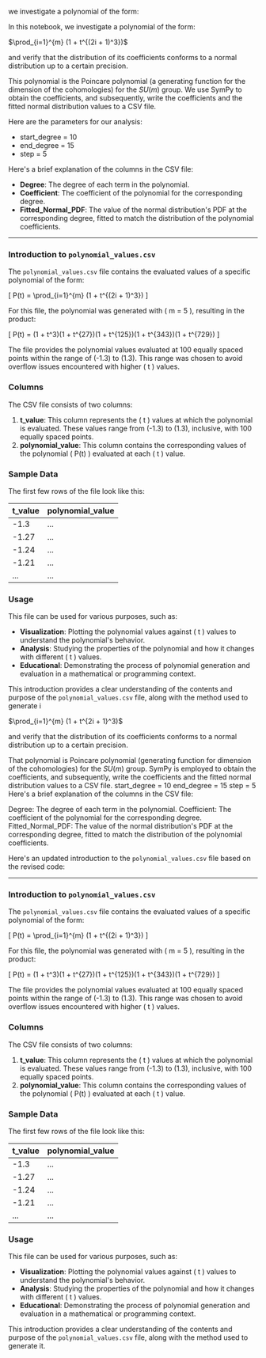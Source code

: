 we investigate a polynomial of the form:

In this notebook, we investigate a polynomial of the form:

$\prod_{i=1}^{m} (1 + t^{(2i + 1)^3})$

and verify that the distribution of its coefficients conforms to a normal distribution up to a certain precision.

This polynomial is the Poincare polynomial (a generating function for the dimension of the cohomologies) for the $\mathit{SU}(m)$ group. We use SymPy to obtain the coefficients, and subsequently, write the coefficients and the fitted normal distribution values to a CSV file.

Here are the parameters for our analysis:

- start_degree = 10
- end_degree = 15
- step = 5

Here's a brief explanation of the columns in the CSV file:

- **Degree**: The degree of each term in the polynomial.
- **Coefficient**: The coefficient of the polynomial for the corresponding degree.
- **Fitted_Normal_PDF**: The value of the normal distribution's PDF at the corresponding degree, fitted to match the distribution of the polynomial coefficients.

---

### Introduction to `polynomial_values.csv`

The `polynomial_values.csv` file contains the evaluated values of a specific polynomial of the form:

\[ P(t) = \prod_{i=1}^{m} (1 + t^{(2i + 1)^3}) \]

For this file, the polynomial was generated with \( m = 5 \), resulting in the product:

\[ P(t) = (1 + t^3)(1 + t^{27})(1 + t^{125})(1 + t^{343})(1 + t^{729}) \]

The file provides the polynomial values evaluated at 100 equally spaced points within the range of \(-1.3\) to \(1.3\). This range was chosen to avoid overflow issues encountered with higher \( t \) values.

### Columns

The CSV file consists of two columns:

1. **t_value**: This column represents the \( t \) values at which the polynomial is evaluated. These values range from \(-1.3\) to \(1.3\), inclusive, with 100 equally spaced points.
2. **polynomial_value**: This column contains the corresponding values of the polynomial \( P(t) \) evaluated at each \( t \) value.

### Sample Data

The first few rows of the file look like this:

| t_value | polynomial_value |
| ------- | ---------------- |
| -1.3    | ...              |
| -1.27   | ...              |
| -1.24   | ...              |
| -1.21   | ...              |
| ...     | ...              |

### Usage

This file can be used for various purposes, such as:

- **Visualization**: Plotting the polynomial values against \( t \) values to understand the polynomial's behavior.
- **Analysis**: Studying the properties of the polynomial and how it changes with different \( t \) values.
- **Educational**: Demonstrating the process of polynomial generation and evaluation in a mathematical or programming context.

This introduction provides a clear understanding of the contents and purpose of the `polynomial_values.csv` file, along with the method used to generate i

$\prod_{i=1}^{m} (1 + t^{2i + 1}^3)$

and verify that the distribution of its coefficients conforms to a normal distribution up to a certain precision.

That polynomial is Poincare polynomial (generating function for dimension of the cohomologies) for the $\mathit{SU}(m)$ group.
SymPy is employed to obtain the coefficients, and subsequently, write the coefficients and the fitted normal distribution values to a CSV file.
start_degree = 10
end_degree = 15
step = 5
Here's a brief explanation of the columns in the CSV file:

Degree: The degree of each term in the polynomial.
Coefficient: The coefficient of the polynomial for the corresponding degree.
Fitted_Normal_PDF: The value of the normal distribution's PDF at the corresponding degree, fitted to match the distribution of the polynomial coefficients.

Here's an updated introduction to the `polynomial_values.csv` file based on the revised code:

---

### Introduction to `polynomial_values.csv`

The `polynomial_values.csv` file contains the evaluated values of a specific polynomial of the form:

\[ P(t) = \prod_{i=1}^{m} (1 + t^{(2i + 1)^3}) \]

For this file, the polynomial was generated with \( m = 5 \), resulting in the product:

\[ P(t) = (1 + t^3)(1 + t^{27})(1 + t^{125})(1 + t^{343})(1 + t^{729}) \]

The file provides the polynomial values evaluated at 100 equally spaced points within the range of \(-1.3\) to \(1.3\). This range was chosen to avoid overflow issues encountered with higher \( t \) values.

### Columns

The CSV file consists of two columns:

1. **t_value**: This column represents the \( t \) values at which the polynomial is evaluated. These values range from \(-1.3\) to \(1.3\), inclusive, with 100 equally spaced points.
2. **polynomial_value**: This column contains the corresponding values of the polynomial \( P(t) \) evaluated at each \( t \) value.

### Sample Data

The first few rows of the file look like this:

| t_value | polynomial_value |
| ------- | ---------------- |
| -1.3    | ...              |
| -1.27   | ...              |
| -1.24   | ...              |
| -1.21   | ...              |
| ...     | ...              |

### Usage

This file can be used for various purposes, such as:

- **Visualization**: Plotting the polynomial values against \( t \) values to understand the polynomial's behavior.
- **Analysis**: Studying the properties of the polynomial and how it changes with different \( t \) values.
- **Educational**: Demonstrating the process of polynomial generation and evaluation in a mathematical or programming context.

This introduction provides a clear understanding of the contents and purpose of the `polynomial_values.csv` file, along with the method used to generate it.
